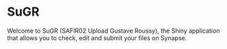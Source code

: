 # SuGR
Welcome to SuGR (SAFIR02 Upload Gustave Roussy), the Shiny application that allows you to check, edit and submit your files on Synapse.
